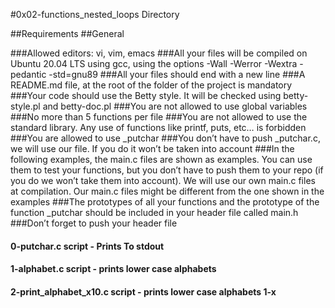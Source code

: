 
#0x02-functions_nested_loops Directory


##Requirements
##General

###Allowed editors: vi, vim, emacs
###All your files will be compiled on Ubuntu 20.04 LTS using gcc, using the options -Wall -Werror -Wextra -pedantic -std=gnu89
###All your files should end with a new line
###A README.md file, at the root of the folder of the project is mandatory
###Your code should use the Betty style. It will be checked using betty-style.pl and betty-doc.pl
###You are not allowed to use global variables
###No more than 5 functions per file
###You are not allowed to use the standard library. Any use of functions like printf, puts, etc… is forbidden
###You are allowed to use _putchar
###You don’t have to push _putchar.c, we will use our file. If you do it won’t be taken into account
###In the following examples, the main.c files are shown as examples. You can use them to test your functions, but you don’t have to push them to your repo (if you do we won’t take them into account). We will use our own main.c files at compilation. Our main.c files might be different from the one shown in the examples
###The prototypes of all your functions and the prototype of the function _putchar should be included in your header file called main.h
###Don’t forget to push your header file



#### 0-putchar.c script - Prints To stdout
#### 1-alphabet.c script - prints lower case alphabets
#### 2-print_alphabet_x10.c script - prints lower case alphabets 1-x 
